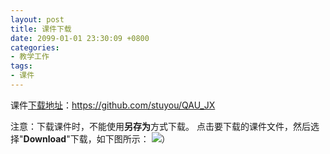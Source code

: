 ```yaml
---
layout: post
title: 课件下载
date: 2099-01-01 23:30:09 +0800
categories:
- 教学工作
tags:
- 课件
---
```


课件[下载地址](https://github.com/stuyou/QAU_JX)：https://github.com/stuyou/QAU_JX

注意：下载课件时，不能使用**另存为**方式下载。
点击要下载的课件文件，然后选择"**Download**"下载，如下图所示：
![](https://github.com/stuyou/stuyou.github.io/raw/master/_posts/image/downloadppt.jpg)）